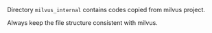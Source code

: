 Directory `milvus_internal` contains codes copied from milvus project.

Always keep the file structure consistent with milvus. 